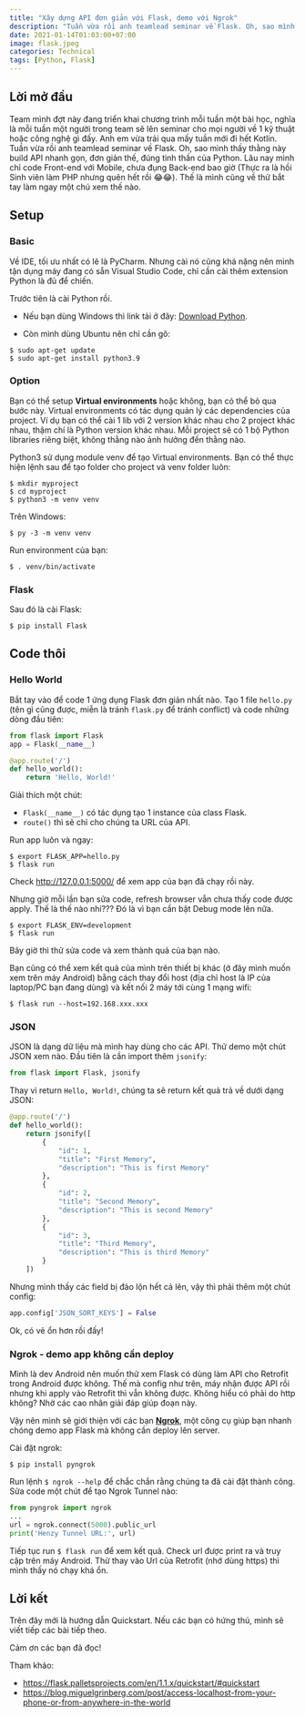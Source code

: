 ```yaml
---
title: "Xây dựng API đơn giản với Flask, demo với Ngrok"
description: "Tuần vừa rồi anh teamlead seminar về Flask. Oh, sao mình thấy thằng này build API nhanh gọn, đơn giản thế, đúng tinh thần của Python."
date: 2021-01-14T01:03:00+07:00
image: flask.jpeg
categories: Technical
tags: [Python, Flask]
---
```


## Lời mở đầu
Team mình đợt này đang triển khai chương trình mỗi tuần một bài học, nghĩa là mỗi tuần một người trong team sẽ lên seminar cho mọi người về 1 kỹ thuật hoặc công nghệ gì đấy. Anh em vừa trải qua mấy tuần mới đi hết Kotlin. Tuần vừa rồi anh teamlead seminar về Flask. Oh, sao mình thấy thằng này build API nhanh gọn, đơn giản thế, đúng tinh thần của Python. Lâu nay mình chỉ code Front-end với Mobile, chưa đụng Back-end bao giờ (Thực ra là hồi Sinh viên làm PHP nhưng quên hết rồi :joy::joy:). Thế là mình cũng về thử bắt tay làm ngay một chú xem thế nào.
## Setup
### Basic
Về IDE, tối ưu nhất có lẽ là PyCharm. Nhưng cài nó cũng khá nặng nên mình tận dụng máy đang có sẵn Visual Studio Code, chỉ cần cài thêm extension Python là đủ để chiến.

Trước tiên là cài Python rồi.

* Nếu bạn dùng Windows thì link tải ở đây: [Download Python](https://www.python.org/downloads/).

* Còn mình dùng Ubuntu nên chỉ cần gõ:
```
$ sudo apt-get update
$ sudo apt-get install python3.9
```

### Option
Bạn có thể setup **Virtual environments** hoặc không, bạn có thể bỏ qua bước này. Virtual environments có tác dụng quản lý các dependencies của project. Ví dụ bạn có thể cài 1 lib với 2 version khác nhau cho 2 project khác nhau, thậm chí là Python version khác nhau. Mỗi project sẽ có 1 bộ Python libraries riêng biệt, không thằng nào ảnh hưởng đến thằng nào.

Python3 sử dụng module venv để tạo Virtual environments. Bạn có thể thực hiện lệnh sau để tạo folder cho project và venv folder luôn:
```
$ mkdir myproject
$ cd myproject
$ python3 -m venv venv
```

Trên Windows:
```
$ py -3 -m venv venv
```

Run environment của bạn:
```
$ . venv/bin/activate
```

### Flask

Sau đó là cài Flask:
```
$ pip install Flask
```

## Code thôi
### Hello World
Bắt tay vào để code 1 ứng dụng Flask đơn giản nhất nào. Tạo 1 file `hello.py` (tên gì cũng được, miễn là tránh `flask.py` để tránh conflict) và code những dòng đầu tiên:
```python
from flask import Flask
app = Flask(__name__)

@app.route('/')
def hello_world():
    return 'Hello, World!'
```
Giải thích một chút:
* `Flask(__name__)` có tác dụng tạo 1 instance của class Flask.
* `route()` thì sẽ chỉ cho chúng ta URL của API.

Run app luôn và ngay:
```
$ export FLASK_APP=hello.py
$ flask run
```

Check http://127.0.0.1:5000/ để xem app của bạn đã chạy rồi này.

Nhưng giờ mỗi lần bạn sửa code, refresh browser vẫn chưa thấy code được apply. Thế là thế nào nhỉ??? Đó là vì bạn cần bật Debug mode lên nữa.
```
$ export FLASK_ENV=development
$ flask run
```

Bây giờ thì thử sửa code và xem thành quả của bạn nào.

Bạn cũng có thể xem kết quả của mình trên thiết bị khác (ở đây mình muốn xem trên máy Android) bằng cách thay đổi host (địa chỉ host là IP của laptop/PC bạn đang dùng) và kết nối 2 máy tới cùng 1 mạng wifi:
```
$ flask run --host=192.168.xxx.xxx
```

### JSON
JSON là dạng dữ liệu mà mình hay dùng cho các API. Thử demo một chút JSON xem nào. Đầu tiên là cần import thêm `jsonify`:
```python
from flask import Flask, jsonify
```
Thay vì return `Hello, World!`, chúng ta sẽ return kết quả trả về dưới dạng JSON:
```python
@app.route('/')
def hello_world():
    return jsonify([
        {
            "id": 1,
            "title": "First Memory",
            "description": "This is first Memory"
        },
        {
            "id": 2,
            "title": "Second Memory",
            "description": "This is second Memory"
        },
        {
            "id": 3,
            "title": "Third Memory",
            "description": "This is third Memory"
        }
    ])
```
Nhưng mình thấy các field bị đảo lộn hết cả lên, vậy thì phải thêm một chút config:
```python
app.config['JSON_SORT_KEYS'] = False
```
Ok, có vẻ ổn hơn rồi đấy!
### Ngrok - demo app không cần deploy
Mình là dev Android nên muốn thử xem Flask có dùng làm API cho Retrofit trong Android được không. Thế mà config như trên, máy nhận được API rồi nhưng khi apply vào Retrofit thì vẫn không được. Không hiểu có phải do http không? Nhờ các cao nhân giải đáp giúp đoạn này.

Vậy nên mình sẽ giới thiện với các bạn [**Ngrok**](https://ngrok.com/), một công cụ giúp bạn nhanh chóng demo app Flask mà không cần deploy lên server.

Cài đặt ngrok:
```
$ pip install pyngrok
```
Run lệnh `$ ngrok --help` để chắc chắn rằng chúng ta đã cài đặt thành công.
Sửa code một chút để tạo Ngrok Tunnel nào:
```python
from pyngrok import ngrok
...
url = ngrok.connect(5000).public_url
print('Henzy Tunnel URL:', url)
```
Tiếp tục run `$ flask run` để xem kết quả. Check url được print ra và truy cập trên máy Android. Thử thay vào Url của Retrofit (nhớ dùng https) thì mình thấy nó chạy khá ổn. 
## Lời kết
Trên đây mới là hướng dẫn Quickstart. Nếu các bạn có hứng thú, mình sẽ viết tiếp các bài tiếp theo.

Cảm ơn các bạn đã đọc!


Tham khảo:
* https://flask.palletsprojects.com/en/1.1.x/quickstart/#quickstart
* https://blog.miguelgrinberg.com/post/access-localhost-from-your-phone-or-from-anywhere-in-the-world